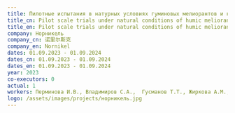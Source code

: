 ```yaml
---
title: Пилотные испытания в натурных условиях гуминовых мелиорантов и красителей для закрепления и изменения окраски отложений отвальных хвостов
title_cn: Pilot scale trials under natural conditions of humic meliorants and pigments for glueing and coloring red tailings
title_en: Pilot scale trials under natural conditions of humic meliorants and pigments for glueing and coloring red tailings
company: Норникель
company_cn: 诺里尔斯克
company_en: Nornikel
dates: 01.09.2023 - 01.09.2024
dates_cn: 01.09.2023 - 01.09.2024
dates_en: 01.09.2023 - 01.09.2024
year: 2023
co-executors: 0
actual: 1
workers: Перминова И.В., Владимиров С.А.,  Гусманов Т.Т., Жиркова А.М., Крючкова Д.С., Ларионов К.С., Макаров М.С., Ушакова К.А., Фаддеева А.С.  
logo: /assets/images/projects/норникель.jpg
---
```

